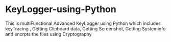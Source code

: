 # KeyLogger-using-Python
This is multiFunctional Advanced KeyLogger using Python which includes keyTracing , Getting Clipboard data, Getting Screenshot, Getting Systeminfo and encrpts the files using Cryptography
